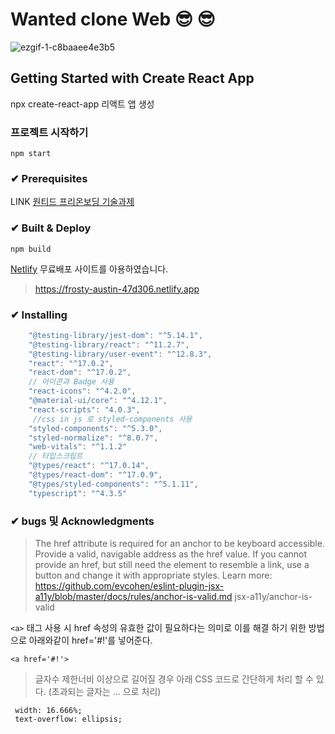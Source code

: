 <h1>Wanted clone Web 😎 😎</h1>

![ezgif-1-c8baaee4e3b5](https://user-images.githubusercontent.com/61695175/126275851-3aca485a-b72b-410a-a094-680668240e2b.gif)


## Getting Started with Create React App
npx create-react-app 리액트 앱 생성

### 프로젝트 시작하기
 `npm start`

### ✔ Prerequisites
LINK [원티드 프리온보딩 기술과제](https://www.notion.so/9e8ff10dd1614112a81797219b7e6742)

### ✔ Built & Deploy
`npm build`

[Netlify](https://app.netlify.com/) 무료배포 사이트를 아용하였습니다.
> https://frosty-austin-47d306.netlify.app


### ✔ Installing
```javascript
    "@testing-library/jest-dom": "^5.14.1",
    "@testing-library/react": "^11.2.7",
    "@testing-library/user-event": "^12.8.3",
    "react": "^17.0.2",
    "react-dom": "^17.0.2",
    // 아이콘과 Badge 사용
    "react-icons": "^4.2.0",
    "@material-ui/core": "^4.12.1",
    "react-scripts": "4.0.3",
     //css in js 로 styled-components 사용
    "styled-components": "^5.3.0",
    "styled-normalize": "^8.0.7",
    "web-vitals": "^1.1.2"
    // 타입스크립트
    "@types/react": "^17.0.14",
    "@types/react-dom": "^17.0.9",
    "@types/styled-components": "^5.1.11",
    "typescript": "^4.3.5"
```
### ✔ bugs 및 Acknowledgments
>The href attribute is required for an anchor to be keyboard accessible. Provide a valid, navigable address as the href value. If you cannot provide an href, but still need the element to resemble a link, use a button and change it with appropriate styles. Learn more: https://github.com/evcohen/eslint-plugin-jsx-a11y/blob/master/docs/rules/anchor-is-valid.md  jsx-a11y/anchor-is-valid


`<a>` 태그 사용 시 href 속성의 유효한 값이 필요하다는 의미로 이를 해결 하기 위한 방법으로 아래와같이 href='#!'를 넣어준다.

```
<a href='#!'> 
```

> 글자수 제한너비 이상으로 길어질 경우 아래 CSS 코드로 간단하게 처리 할 수 있다. (초과되는 글자는 ... 으로 처리)
```
 width: 16.666%;
 text-overflow: ellipsis;
```
